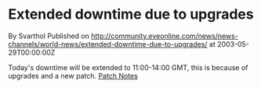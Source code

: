 # Extended downtime due to upgrades
By Svarthol
Published on http://community.eveonline.com/news/news-channels/world-news/extended-downtime-due-to-upgrades/ at 2003-05-29T00:00:00Z

Today's downtime will be extended to 11:00-14:00 GMT, this is because of upgrades and a new patch. [Patch Notes](http://eve.skjalfti.is/patch_notes.html)

